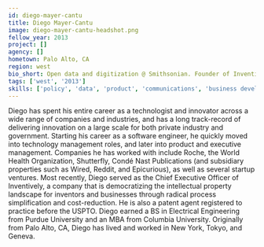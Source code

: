 ```yaml
---
id: diego-mayer-cantu
title: Diego Mayer-Cantu
image: diego-mayer-cantu-headshot.png
fellow_year: 2013
project: []
agency: []
hometown: Palo Alto, CA
region: west
bio_short: Open data and digitization @ Smithsonian. Founder of Inventively. Executive Strategy, Policy, Product Management, Implementation, Advocacy.
tags: ['west', '2013']
skills: ['policy', 'data', 'product', 'communications', 'business development', 'backend development', 'digital']
---
```


Diego has spent his entire career as a technologist and innovator across a wide range of companies and industries, and has a long track-record of delivering innovation on a large scale for both private industry and government.  Starting his career as a software engineer, he quickly moved into technology management roles, and later into product and executive management.  Companies he has worked with include Roche, the World Health Organization, Shutterfly, Condé Nast Publications (and subsidiary properties such as Wired, Reddit, and Epicurious), as well as several startup ventures.  Most recently, Diego served as the Chief Executive Officer of Inventively, a company that is democratizing the intellectual property landscape for inventors and businesses through radical process simplification and cost-reduction.  He is also a patent agent registered to practice before the USPTO.  Diego earned a BS in Electrical Engineering from Purdue University and an MBA from Columbia University.  Originally from Palo Alto, CA, Diego has lived and worked in New York, Tokyo, and Geneva.
